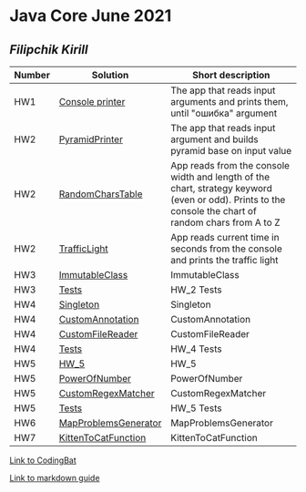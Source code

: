 # Java Core June 2021

## *Filipchik Kirill*

| Number | Solution  | Short description
| --- | --- | --- |
| HW1 | [Console printer](https://github.com/NikolaevArtem/Java_Core_June_2021/tree/feature/KirillFilipchik/src/main/java/homework_1) | The app that reads input arguments and prints them, until "ошибка" argument |
| HW2 | [PyramidPrinter](https://github.com/NikolaevArtem/Java_Core_June_2021/tree/feature/KirillFilipchik/src/main/java/homework_2/pyramid_printer) | The app that reads input argument and builds pyramid base on input value |
| HW2 | [RandomCharsTable](https://github.com/NikolaevArtem/Java_Core_June_2021/tree/feature/KirillFilipchik/src/main/java/homework_2/random_chars_table) | App reads from the console width and length of the chart, strategy keyword (even or odd). Prints to the console the chart of random chars from A to Z |
| HW2 | [TrafficLight](https://github.com/NikolaevArtem/Java_Core_June_2021/tree/feature/KirillFilipchik/src/main/java/homework_2/traffic_light) | App reads current time in seconds from the console and prints the traffic light|
| HW3 | [ImmutableClass](https://github.com/NikolaevArtem/Java_Core_June_2021/tree/feature/KirillFilipchik/src/main/java/homework_3) | ImmutableClass |
| HW3 | [Tests](https://github.com/NikolaevArtem/Java_Core_June_2021/tree/feature/KirillFilipchik/src/test/java/homework_2/) | HW_2 Tests |
| HW4 | [Singleton](https://github.com/NikolaevArtem/Java_Core_June_2021/tree/feature/KirillFilipchik/src/main/java/homework_4/singleton) | Singleton|
| HW4 | [CustomAnnotation](https://github.com/NikolaevArtem/Java_Core_June_2021/tree/feature/KirillFilipchik/src/main/java/homework_4/сustom_annotation) | CustomAnnotation|
| HW4 | [CustomFileReader](https://github.com/NikolaevArtem/Java_Core_June_2021/tree/feature/KirillFilipchik/src/main/java/homework_4/custom_file_reader) | CustomFileReader|
| HW4 | [Tests](https://github.com/NikolaevArtem/Java_Core_June_2021/tree/feature/KirillFilipchik/src/test/java/homework_4) | HW_4 Tests|
| HW5 | [HW_5](https://github.com/NikolaevArtem/Java_Core_June_2021/tree/feature/KirillFilipchik/src/main/java/homework_5) | HW_5|
| HW5 | [PowerOfNumber](https://github.com/NikolaevArtem/Java_Core_June_2021/tree/feature/KirillFilipchik/src/main/java/homework_5/power_of_number) | PowerOfNumber|
| HW5 | [CustomRegexMatcher](https://github.com/NikolaevArtem/Java_Core_June_2021/tree/feature/KirillFilipchik/src/main/java/homework_5/custom_regex_matcher) | CustomRegexMatcher|
| HW5 | [Tests](https://github.com/NikolaevArtem/Java_Core_June_2021/tree/feature/KirillFilipchik/src/test/java/homework_5) | HW_5 Tests|
| HW6 | [MapProblemsGenerator](https://github.com/NikolaevArtem/Java_Core_June_2021/tree/feature/KirillFilipchik/src/main/java/homework_6/map_problems_generator) | MapProblemsGenerator|
| HW7 | [KittenToCatFunction](https://github.com/NikolaevArtem/Java_Core_June_2021/tree/feature/KirillFilipchik/src/main/java/homework_7/kitten_to_cat_function) | KittenToCatFunction|


[Link to CodingBat](https://codingbat.com/done?user=parallaksik@gmail.com&tag=9517187513)

[Link to markdown guide](https://github.com/adam-p/markdown-here/wiki/Markdown-Cheatsheet)
